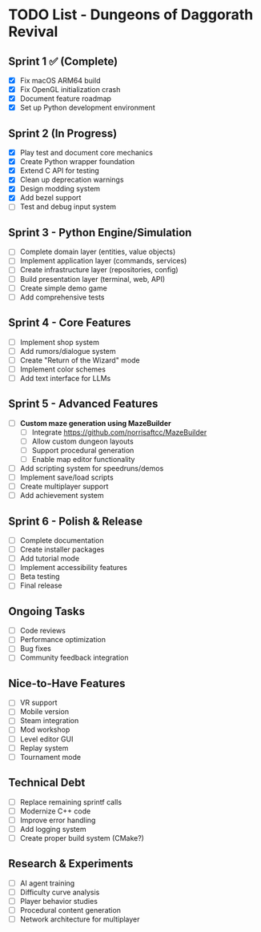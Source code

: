 # TODO List - Dungeons of Daggorath Revival

## Sprint 1 ✅ (Complete)
- [x] Fix macOS ARM64 build
- [x] Fix OpenGL initialization crash
- [x] Document feature roadmap
- [x] Set up Python development environment

## Sprint 2 (In Progress)
- [x] Play test and document core mechanics
- [x] Create Python wrapper foundation
- [x] Extend C API for testing
- [x] Clean up deprecation warnings
- [x] Design modding system
- [x] Add bezel support
- [ ] Test and debug input system

## Sprint 3 - Python Engine/Simulation
- [ ] Complete domain layer (entities, value objects)
- [ ] Implement application layer (commands, services)
- [ ] Create infrastructure layer (repositories, config)
- [ ] Build presentation layer (terminal, web, API)
- [ ] Create simple demo game
- [ ] Add comprehensive tests

## Sprint 4 - Core Features
- [ ] Implement shop system
- [ ] Add rumors/dialogue system
- [ ] Create "Return of the Wizard" mode
- [ ] Implement color schemes
- [ ] Add text interface for LLMs

## Sprint 5 - Advanced Features
- [ ] **Custom maze generation using MazeBuilder**
  - [ ] Integrate https://github.com/norrisaftcc/MazeBuilder
  - [ ] Allow custom dungeon layouts
  - [ ] Support procedural generation
  - [ ] Enable map editor functionality
- [ ] Add scripting system for speedruns/demos
- [ ] Implement save/load scripts
- [ ] Create multiplayer support
- [ ] Add achievement system

## Sprint 6 - Polish & Release
- [ ] Complete documentation
- [ ] Create installer packages
- [ ] Add tutorial mode
- [ ] Implement accessibility features
- [ ] Beta testing
- [ ] Final release

## Ongoing Tasks
- [ ] Code reviews
- [ ] Performance optimization
- [ ] Bug fixes
- [ ] Community feedback integration

## Nice-to-Have Features
- [ ] VR support
- [ ] Mobile version
- [ ] Steam integration
- [ ] Mod workshop
- [ ] Level editor GUI
- [ ] Replay system
- [ ] Tournament mode

## Technical Debt
- [ ] Replace remaining sprintf calls
- [ ] Modernize C++ code
- [ ] Improve error handling
- [ ] Add logging system
- [ ] Create proper build system (CMake?)

## Research & Experiments
- [ ] AI agent training
- [ ] Difficulty curve analysis
- [ ] Player behavior studies
- [ ] Procedural content generation
- [ ] Network architecture for multiplayer